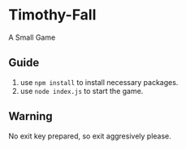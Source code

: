 # Timothy-Fall
A Small Game
## Guide
1. use ```npm install``` to install necessary packages.
2. use ```node index.js``` to start the game.
## Warning
No exit key prepared, so exit aggresively please.
